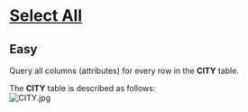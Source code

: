 # [Select All](https://www.hackerrank.com/challenges/select-all-sql/problem?isFullScreen=true)
## Easy
<div class="challenge-body-html"><div class="challenge_problem_statement"><div class="msB challenge_problem_statement_body"><div class="hackdown-content"><svg style="display: none;"><defs id="MathJax_SVG_glyphs"></defs></svg><p>Query all columns (attributes) for every row in the <strong>CITY</strong> table.</p>

<p>The <strong>CITY</strong> table is described as follows: <br>
<img src="https://s3.amazonaws.com/hr-challenge-images/8137/1449729804-f21d187d0f-CITY.jpg" alt="CITY.jpg" title=""></p></div></div></div></div>